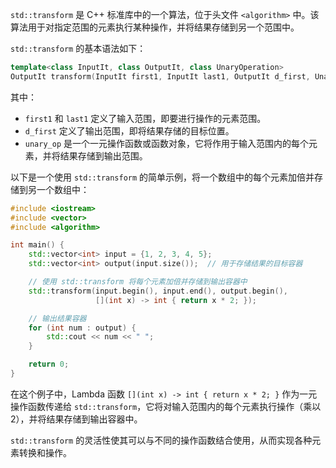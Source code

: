 `std::transform` 是 C++ 标准库中的一个算法，位于头文件 `<algorithm>` 中。该算法用于对指定范围的元素执行某种操作，并将结果存储到另一个范围中。

`std::transform` 的基本语法如下：

```cpp
template<class InputIt, class OutputIt, class UnaryOperation>
OutputIt transform(InputIt first1, InputIt last1, OutputIt d_first, UnaryOperation unary_op);
```

其中：
- `first1` 和 `last1` 定义了输入范围，即要进行操作的元素范围。
- `d_first` 定义了输出范围，即将结果存储的目标位置。
- `unary_op` 是一个一元操作函数或函数对象，它将作用于输入范围内的每个元素，并将结果存储到输出范围。

以下是一个使用 `std::transform` 的简单示例，将一个数组中的每个元素加倍并存储到另一个数组中：

```cpp
#include <iostream>
#include <vector>
#include <algorithm>

int main() {
    std::vector<int> input = {1, 2, 3, 4, 5};
    std::vector<int> output(input.size());  // 用于存储结果的目标容器

    // 使用 std::transform 将每个元素加倍并存储到输出容器中
    std::transform(input.begin(), input.end(), output.begin(),
                   [](int x) -> int { return x * 2; });

    // 输出结果容器
    for (int num : output) {
        std::cout << num << " ";
    }

    return 0;
}
```

在这个例子中，Lambda 函数 `[](int x) -> int { return x * 2; }` 作为一元操作函数传递给 `std::transform`，它将对输入范围内的每个元素执行操作（乘以2），并将结果存储到输出容器中。

`std::transform` 的灵活性使其可以与不同的操作函数结合使用，从而实现各种元素转换和操作。